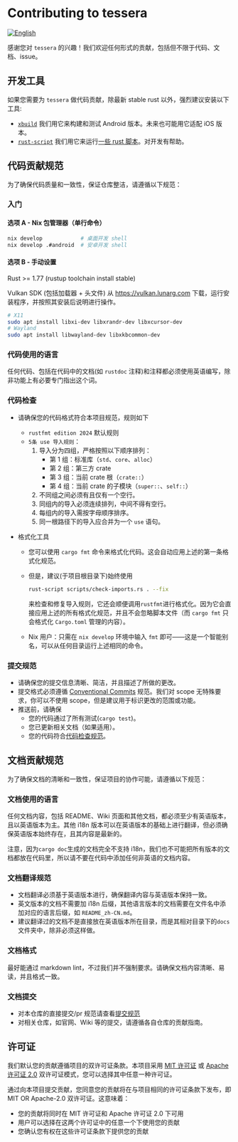# Contributing to tessera

[![English][contributing-en-badge]][contributing-en-url]

[contributing-en-badge]: https://img.shields.io/badge/CONTRIBUTING-English-blue.svg?style=for-the-badge&logo=contributing
[contributing-en-url]: ../CONTRIBUTING.md

感谢您对 `tessera` 的兴趣！我们欢迎任何形式的贡献，包括但不限于代码、文档、issue。

## 开发工具

如果您需要为 `tessera` 做代码贡献，除最新 stable rust 以外，强烈建议安装以下工具:

- [`xbuild`](https://github.com/rust-mobile/xbuild) 我们用它来构建和测试 Android 版本。未来也可能用它适配 iOS 版本。
- [`rust-script`](https://rust-script.org/#installation) 我们用它来运行[一些 rust 脚本](scripts)。对开发有帮助。

## 代码贡献规范

为了确保代码质量和一致性，保证仓库整洁，请遵循以下规范：

### 入门

#### 选项 A - Nix 包管理器（单行命令）

```bash
nix develop            # 桌面开发 shell
nix develop .#android  # 安卓开发 shell
```

#### 选项 B - 手动设置

Rust >= 1.77 (rustup toolchain install stable)

Vulkan SDK (包括加载器 + 头文件)
从 <https://vulkan.lunarg.com> 下载，运行安装程序，并按照其安装后说明进行操作。

```bash
# X11
sudo apt install libxi-dev libxrandr-dev libxcursor-dev
# Wayland
sudo apt install libwayland-dev libxkbcommon-dev
```

### 代码使用的语言

任何代码、包括在代码中的文档(如 `rustdoc` 注释)和注释都必须使用英语编写，除非功能上有必要专门指出这个词。

### 代码检查

- 请确保您的代码格式符合本项目规范，规则如下

  - `rustfmt edition 2024` 默认规则
  - `5条 use 导入规则`：
    1. 导入分为四组，严格按照以下顺序排列：
       - 第 1 组：标准库（`std`、`core`、`alloc`）
       - 第 2 组：第三方 crate
       - 第 3 组：当前 crate 根（`crate::`）
       - 第 4 组：当前 crate 的子模块（`super::`、`self::`）
    2. 不同组之间必须有且仅有一个空行。
    3. 同组内的导入必须连续排列，中间不得有空行。
    4. 每组内的导入需按字母顺序排序。
    5. 同一根路径下的导入应合并为一个 `use` 语句。

- 格式化工具

  - 您可以使用 `cargo fmt` 命令来格式化代码。这会自动应用上述的第一条格式化规范。
  - 但是，建议(于项目根目录下)始终使用

    ```bash
    rust-script scripts/check-imports.rs . --fix
    ```

    来检查和修复导入规则，它还会顺便调用`rustfmt`进行格式化。因为它会直接应用上述的所有格式化规范，并且不会忽略脚本文件（而 `cargo fmt` 只会格式化 `Cargo.toml` 管理的内容）。

  - Nix 用户：只需在 `nix develop` 环境中输入 `fmt` 即可——这是一个智能别名，可以从任何目录运行上述相同的命令。

### 提交规范

- 请确保您的提交信息清晰、简洁，并且描述了所做的更改。
- 提交格式必须遵循 [Conventional Commits](https://www.conventionalcommits.org/en/v1.0.0) 规范。我们对 scope 无特殊要求，你可以不使用 scope，但是建议用于标识更改的范围或功能。
- 推送前，请确保
  - 您的代码通过了所有测试(`cargo test`)。
  - 您已更新相关文档（如果适用）。
  - 您的代码符合[代码检查规范](#代码检查)。

## 文档贡献规范

为了确保文档的清晰和一致性，保证项目的协作可能，请遵循以下规范：

### 文档使用的语言

任何文档内容，包括 README、Wiki 页面和其他文档，都必须至少有英语版本，且以英语版本为主。其他 i18n 版本可以在英语版本的基础上进行翻译，但必须确保英语版本始终存在，且其内容是最新的。

注意，因为`cargo doc`生成的文档完全不支持 i18n，我们也不可能把所有版本的文档都放在代码里，所以请不要在代码中添加任何非英语的文档内容。

### 文档翻译规范

- 文档翻译必须基于英语版本进行，确保翻译内容与英语版本保持一致。
- 英文版本的文档不需要加 i18n 后缀，其他语言版本的文档需要在文件名中添加对应的语言后缀，如 `README_zh-CN.md`。
- 建议翻译过的文档不是直接放在英语版本所在目录，而是其相对目录下的`docs`文件夹中，除非必须这样做。

### 文档格式

最好能通过 markdown lint，不过我们并不强制要求。请确保文档内容清晰、易读，并且格式一致。

### 文档提交

- 对本仓库的直接提交/pr 规范请查看[提交规范](#提交规范)
- 对相关仓库，如官网、Wiki 等的提交，请遵循各自仓库的贡献指南。

## 许可证

我们默认您的贡献遵循项目的双许可证条款。本项目采用 [MIT 许可证](../LICENSE) 或 [Apache 许可证 2.0](../LICENSE) 双许可证模式，您可以选择其中任意一种许可证。

通过向本项目提交贡献，您同意您的贡献将在与项目相同的许可证条款下发布，即 MIT OR Apache-2.0 双许可证。这意味着：

- 您的贡献将同时在 MIT 许可证和 Apache 许可证 2.0 下可用
- 用户可以选择在这两个许可证中的任意一个下使用您的贡献
- 您确认您有权在这些许可证条款下提供您的贡献
